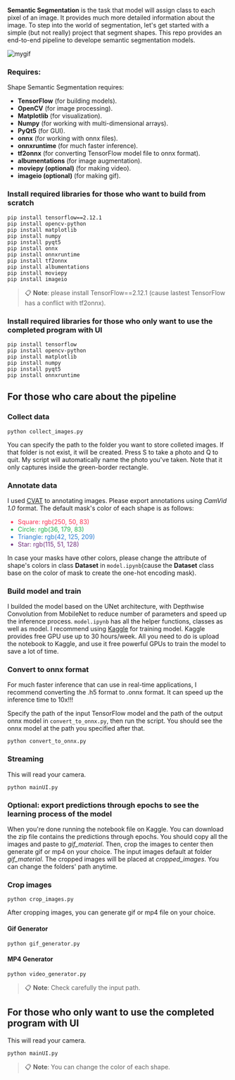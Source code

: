 <b>Semantic Segmentation</b> is the task that model will assign class to each pixel of an image. It provides much more detailed information about the image. To step into the world of segmentation, let's get started with a simple (but not really) project that segment shapes.
This repo provides an end-to-end pipeline to develope semantic segmentation models.

![mygif](https://github.com/albert-goldenowl/Segmentation-DEMO1/assets/140538269/d422dc65-6526-442e-8cab-4ae64449b215)

### Requires:
Shape Semantic Segmentation requires:
<ul>
<li><b>TensorFlow</b> (for building models).</li>
<li><b>OpenCV</b> (for image processing).</li>
<li><b>Matplotlib</b> (for visualization).</li>
<li><b>Numpy</b> (for working with multi-dimensional arrays).</li>
<li><b>PyQt5</b> (for GUI).</li>
<li><b>onnx</b> (for working with onnx files).</li>
<li><b>onnxruntime</b> (for much faster inference).</li>
<li><b>tf2onnx</b> (for converting TensorFlow model file to onnx 
format). </li>
<li><b>albumentations</b> (for image augmentation).</li>
<li><b>moviepy (optional)</b> (for making video).</li>
<li><b>imageio (optional)</b> (for making gif).</li>
</ul>

### Install required libraries for those who want to build from scratch
```
pip install tensorflow==2.12.1
pip install opencv-python
pip install matplotlib
pip install numpy
pip install pyqt5
pip install onnx
pip install onnxruntime
pip install tf2onnx
pip install albumentations
pip install moviepy
pip install imageio
```

> :clipboard: **Note**: please install TensorFlow==2.12.1 (cause lastest TensorFlow has a conflict with tf2onnx).

### Install required libraries for those who only want to use the completed program with UI

```
pip install tensorflow
pip install opencv-python
pip install matplotlib
pip install numpy
pip install pyqt5
pip install onnxruntime
```

## For those who care about the pipeline
### Collect data
```
python collect_images.py
```
You can specify the path to the folder you want to store colleted images. If that folder is not exist, it will be created. Press S to take a photo and Q to quit. My script will automatically name the photo you've taken. Note that it only captures inside the green-border rectangle.
### Annotate data
I used [CVAT](https://www.cvat.ai/) to annotating images. Please export annotations using *CamVid 1.0* format. The default mask's color of each shape is as follows:
<ul>
<li style='color:rgb(250, 50, 83)'>Square: rgb(250, 50, 83)</li>
<li style='color:rgb(36, 179, 83)'>Circle: rgb(36, 179, 83)</li>
<li style='color:rgb(42, 125, 209)'>Triangle: rgb(42, 125, 209)</li>
<li style='color:rgb(115, 51, 128)'>Star: rgb(115, 51, 128)</li>
</ul>

In case your masks have other colors, please change the attribute of shape's colors in class **Dataset** in ```model.ipynb```(cause the **Dataset** class base on the color of mask to create the one-hot encoding mask).

### Build model and train

I builded the model based on the UNet architecture, with Depthwise Convolution from MobileNet to reduce number of parameters and speed up the inference process.
```model.ipynb``` has all the helper functions, classes as well as model. I recommend using [Kaggle](https://www.kaggle.com/) for training model. Kaggle provides free GPU use up to 30 hours/week. All you need to do is upload the notebook to Kaggle, and use it free powerful GPUs to train the model to save a lot of time. 

### Convert to onnx format
For much faster inference that can use in real-time applications, I recommend converting the .h5 format to .onnx format. It can speed up the inference time to 10x!!!

Specify the path of the input TensorFlow model and the path of the output onnx model in ```convert_to_onnx.py```, then run the script. You should see the onnx model at the path you specified after that.

```
python convert_to_onnx.py
```

### Streaming
This will read your camera.
```
python mainUI.py
```
### Optional: export predictions through epochs to see the learning process of the model

When you're done running the notebook file on Kaggle. You can download the zip file contains the predictions through epochs. You should copy all the images and paste to *gif_material*. Then, crop the images to center then generate gif or mp4 on your choice. The input images default at folder *gif_material*. The cropped images will be placed at *cropped_images*. You can change the folders' path anytime.
### Crop images 
```
python crop_images.py
```
After cropping images, you can generate gif or mp4 file on your choice.
#### Gif Generator
```
python gif_generator.py
```
#### MP4 Generator
```
python video_generator.py
```
> :clipboard: **Note**: Check carefully the input path.
## For those who only want to use the completed program with UI
This will read your camera.
```
python mainUI.py
```
> :clipboard: **Note**: You can change the color of each shape.
